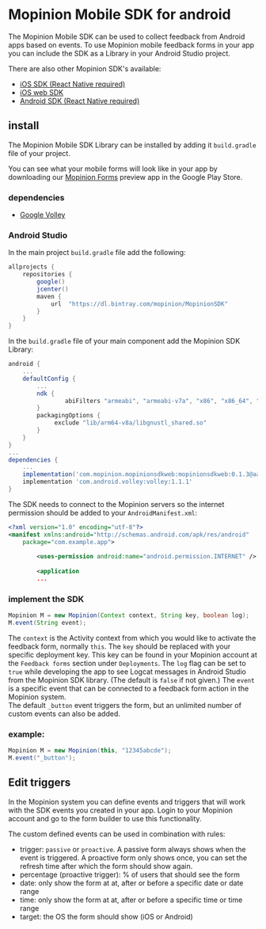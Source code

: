 # Mopinion Mobile SDK for android
The Mopinion Mobile SDK can be used to collect feedback from Android apps based on events.
To use Mopinion mobile feedback forms in your app you can include the SDK as a Library in your Android Studio project.

There are also other Mopinion SDK's available:

- [iOS SDK (React Native required)](https://github.com/mopinion/mopinion-sdk-ios)
- [iOS web SDK](https://github.com/mopinion/mopinion-sdk-ios-web)
- [Android SDK (React Native required)](https://github.com/mopinion/mopinion-sdk-android)

## install

The Mopinion Mobile SDK Library can be installed by adding it `build.gradle` file of your project.

You can see what your mobile forms will look like in your app by downloading our [Mopinion Forms](https://play.google.com/store/apps/details?id=com.mopinion.news) preview app in the Google Play Store.

### dependencies

- [Google Volley](https://github.com/google/volley)

### Android Studio

In the main project `build.gradle` file add the following:

```gradle
allprojects {
    repositories {
        google()
        jcenter()
        maven {
            url  "https://dl.bintray.com/mopinion/MopinionSDK"
        }
    }
}
```

In the `build.gradle` file of your main component add the Mopinion SDK Library:

```gradle
android {
	...
	defaultConfig {
		...
		ndk {
		        abiFilters "armeabi", "armeabi-v7a", "x86", "x86_64", "mips", "mips64"
	    }
	    packagingOptions {
			 exclude "lib/arm64-v8a/libgnustl_shared.so"
	    }
	}
}
...
dependencies {
    ...
	implementation('com.mopinion.mopinionsdkweb:mopinionsdkweb:0.1.3@aar')
	implementation 'com.android.volley:volley:1.1.1'
}
```

The SDK needs to connect to the Mopinion servers so the internet permission should be added to your `AndroidManifest.xml`:

```xml
<?xml version="1.0" encoding="utf-8"?>
<manifest xmlns:android="http://schemas.android.com/apk/res/android"
    package="com.example.app">
    
		<uses-permission android:name="android.permission.INTERNET" />
		
		<application
		...
```

### implement the SDK
```java
Mopinion M = new Mopinion(Context context, String key, boolean log);
M.event(String event);
```

The `context` is the Activity context from which you would like to activate the feedback form, normally `this`.
The `key` should be replaced with your specific deployment key. This key can be found in your Mopinion account at the `Feedback forms` section under `Deployments`.
The `log` flag can be set to `true` while developing the app to see Logcat messages in Android Studio from the Mopinion SDK library. (The default is `false` if not given.)
The `event` is a specific event that can be connected to a feedback form action in the Mopinion system.  
The default `_button` event triggers the form, but an unlimited number of custom events can also be added.

### example:
```java
Mopinion M = new Mopinion(this, "12345abcde");
M.event("_button");
```

## Edit triggers
In the Mopinion system you can define events and triggers that will work with the SDK events you created in your app.
Login to your Mopinion account and go to the form builder to use this functionality.

The custom defined events can be used in combination with rules:

* trigger: `passive` or `proactive`. A passive form always shows when the event is triggered. A proactive form only shows once, you can set the refresh time after which the form should show again.  
* percentage (proactive trigger): % of users that should see the form  
* date: only show the form at at, after or before a specific date or date range  
* time: only show the form at at, after or before a specific time or time range  
* target: the OS the form should show (iOS or Android) 